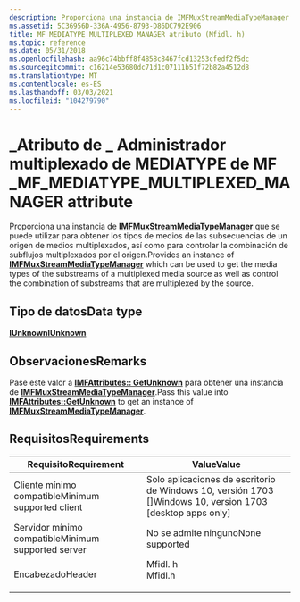 ```yaml
---
description: Proporciona una instancia de IMFMuxStreamMediaTypeManager que se puede utilizar para obtener los tipos de medios de las subsecuencias de un origen de medios multiplexados, así como para controlar la combinación de subflujos multiplexados por el origen.
ms.assetid: 5C36956D-336A-4956-8793-D86DC792E906
title: MF_MEDIATYPE_MULTIPLEXED_MANAGER atributo (Mfidl. h)
ms.topic: reference
ms.date: 05/31/2018
ms.openlocfilehash: aa96c74bbff8f4858c8467fcd13253cfedf2f5dc
ms.sourcegitcommit: c16214e53680dc71d1c07111b51f72b82a4512d8
ms.translationtype: MT
ms.contentlocale: es-ES
ms.lasthandoff: 03/03/2021
ms.locfileid: "104279790"
---
```

# <a name="mf_mediatype_multiplexed_manager-attribute"></a><span data-ttu-id="0d587-103">\_Atributo de \_ Administrador multiplexado de MEDIATYPE de MF \_</span><span class="sxs-lookup"><span data-stu-id="0d587-103">MF\_MEDIATYPE\_MULTIPLEXED\_MANAGER attribute</span></span>

<span data-ttu-id="0d587-104">Proporciona una instancia de [**IMFMuxStreamMediaTypeManager**](/windows/desktop/api/mfobjects/nn-mfobjects-imfmuxstreammediatypemanager) que se puede utilizar para obtener los tipos de medios de las subsecuencias de un origen de medios multiplexados, así como para controlar la combinación de subflujos multiplexados por el origen.</span><span class="sxs-lookup"><span data-stu-id="0d587-104">Provides an instance of [**IMFMuxStreamMediaTypeManager**](/windows/desktop/api/mfobjects/nn-mfobjects-imfmuxstreammediatypemanager) which can be used to get the media types of the substreams of a multiplexed media source as well as control the combination of substreams that are multiplexed by the source.</span></span>

## <a name="data-type"></a><span data-ttu-id="0d587-105">Tipo de datos</span><span class="sxs-lookup"><span data-stu-id="0d587-105">Data type</span></span>

<span data-ttu-id="0d587-106">**[**IUnknown**](/windows/win32/api/unknwn/nn-unknwn-iunknown)**</span><span class="sxs-lookup"><span data-stu-id="0d587-106">**[**IUnknown**](/windows/win32/api/unknwn/nn-unknwn-iunknown)**</span></span>

## <a name="remarks"></a><span data-ttu-id="0d587-107">Observaciones</span><span class="sxs-lookup"><span data-stu-id="0d587-107">Remarks</span></span>

<span data-ttu-id="0d587-108">Pase este valor a [**IMFAttributes:: GetUnknown**](/windows/desktop/api/mfobjects/nf-mfobjects-imfattributes-getunknown) para obtener una instancia de [**IMFMuxStreamMediaTypeManager**](/windows/desktop/api/mfobjects/nn-mfobjects-imfmuxstreammediatypemanager).</span><span class="sxs-lookup"><span data-stu-id="0d587-108">Pass this value into [**IMFAttributes::GetUnknown**](/windows/desktop/api/mfobjects/nf-mfobjects-imfattributes-getunknown) to get an instance of [**IMFMuxStreamMediaTypeManager**](/windows/desktop/api/mfobjects/nn-mfobjects-imfmuxstreammediatypemanager).</span></span>

## <a name="requirements"></a><span data-ttu-id="0d587-109">Requisitos</span><span class="sxs-lookup"><span data-stu-id="0d587-109">Requirements</span></span>



| <span data-ttu-id="0d587-110">Requisito</span><span class="sxs-lookup"><span data-stu-id="0d587-110">Requirement</span></span> | <span data-ttu-id="0d587-111">Value</span><span class="sxs-lookup"><span data-stu-id="0d587-111">Value</span></span> |
|-------------------------------------|------------------------------------------------------------------------------------|
| <span data-ttu-id="0d587-112">Cliente mínimo compatible</span><span class="sxs-lookup"><span data-stu-id="0d587-112">Minimum supported client</span></span><br/> | <span data-ttu-id="0d587-113">Solo aplicaciones de escritorio de Windows 10, versión 1703 \[\]</span><span class="sxs-lookup"><span data-stu-id="0d587-113">Windows 10, version 1703 \[desktop apps only\]</span></span><br/>                          |
| <span data-ttu-id="0d587-114">Servidor mínimo compatible</span><span class="sxs-lookup"><span data-stu-id="0d587-114">Minimum supported server</span></span><br/> | <span data-ttu-id="0d587-115">No se admite ninguno</span><span class="sxs-lookup"><span data-stu-id="0d587-115">None supported</span></span><br/>                                                          |
| <span data-ttu-id="0d587-116">Encabezado</span><span class="sxs-lookup"><span data-stu-id="0d587-116">Header</span></span><br/>                   | <dl> <span data-ttu-id="0d587-117"><dt>Mfidl. h</dt></span><span class="sxs-lookup"><span data-stu-id="0d587-117"><dt>Mfidl.h</dt></span></span> </dl> |



 

 
